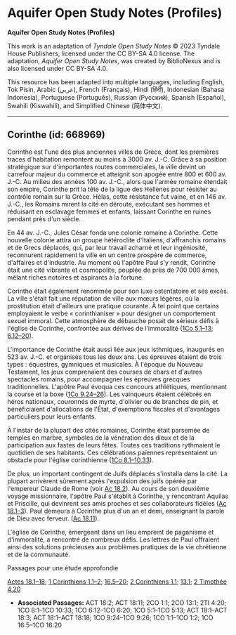 # Aquifer Open Study Notes (Profiles)

**Aquifer Open Study Notes (Profiles)**

This work is an adaptation of *Tyndale Open Study Notes* © 2023 Tyndale House Publishers, licensed under the CC BY\-SA 4\.0 license. The adaptation, *Aquifer Open Study Notes*, was created by BiblioNexus and is also licensed under CC BY\-SA 4\.0\.

This resource has been adapted into multiple languages, including English, Tok Pisin, Arabic (عربي), French (Français), Hindi (हिंदी), Indonesian (Bahasa Indonesia), Portuguese (Português), Russian (Русский), Spanish (Español), Swahili (Kiswahili), and Simplified Chinese (简体中文).



--------------------------------

## Corinthe (id: 668969)

Corinthe est l'une des plus anciennes villes de Grèce, dont les premières traces d'habitation remontent au moins à 3000 av. J.\-C. Grâce à sa position stratégique sur d'importantes routes commerciales, la ville devint un carrefour majeur du commerce et atteignit son apogée entre 800 et 600 av. J.\-C. Au milieu des années 100 av. J.\-C., alors que l'armée romaine étendait son empire, Corinthe prit la tête de la ligue des Hellènes pour résister au contrôle romain sur la Grèce. Hélas, cette résistance fut vaine, et en 146 av. J.\-C., les Romains mirent la cité en déroute, exécutant ses hommes et réduisant en esclavage femmes et enfants, laissant Corinthe en ruines pendant près d'un siècle.

En 44 av. J.\-C., Jules César fonda une colonie romaine à Corinthe. Cette nouvelle colonie attira un groupe hétéroclite d'Italiens, d'affranchis romains et de Grecs déplacés, qui, par leur travail acharné et leur ingéniosité, reconnurent rapidement la ville en un centre prospère de commerce, d'affaires et d'industrie. Au moment où l'apôtre Paul s'y rendit, Corinthe était une cité vibrante et cosmopolite, peuplée de près de 700 000 âmes, mêlant riches notoires et aspirants à la fortune.

Corinthe était également renommée pour son luxe ostentatoire et ses excès. La ville s'était fait une réputation de ville aux mœurs légères, où la prostitution était d'ailleurs une pratique courante. À tel point que certains employaient le verbe « corinthianiser » pour désigner un comportement sexuel immoral. Cette atmosphère de débauche posait de sérieux défis à l'église de Corinthe, confrontée aux dérives de l'immoralité ([1Co 5\.1–13](https://ref.ly/1Cor5:1-1Cor5:13); [6\.12–20](https://ref.ly/1Cor6:12-1Cor6:20)).

L'importance de Corinthe était aussi liée aux jeux isthmiques, inaugurés en 523 av. J.\-C. et organisés tous les deux ans. Les épreuves étaient de trois types : équestres, gymniques et musicales. À l'époque du Nouveau Testament, les jeux comprenaient des courses de chars et d'autres spectacles romains, pour accompagner les épreuves grecques traditionnelles. L'apôtre Paul évoqua ces concours athlétiques, mentionnant la course et la boxe ([1Co 9\.24–26](https://ref.ly/1Cor9:24-1Cor9:26)). Les vainqueurs étaient célébrés en héros nationaux, couronnés de myrte, d'olivier ou de branches de pin, et bénéficiaient d'allocations de l'État, d'exemptions fiscales et d'avantages particuliers pour leurs enfants.

À l'instar de la plupart des cités romaines, Corinthe était parsemée de temples en marbre, symboles de la vénération des dieux et de la participation aux fastes de leurs fêtes. Toutes ces traditions rythmaient le quotidien de ses habitants. Ces célébrations païennes représentaient un obstacle pour l'église corinthienne ([1Co 8\.1–10\.33](https://ref.ly/1Cor8:1-1Cor10:33)).

De plus, un important contingent de Juifs déplacés s'installa dans la cité. La plupart arrivèrent sûrement après l'expulsion des juifs opérée par l'empereur Claude de Rome (voir [Ac 18\.2](https://ref.ly/Acts18:2)). Au cours de son deuxième voyage missionnaire, l'apôtre Paul s'établit à Corinthe, y rencontrant Aquilas et Priscille, qui devinrent ses amis proches et ses collaborateurs fidèles ([Ac 18\.1–3](https://ref.ly/Acts18:1-Acts18:3)). Paul demeura à Corinthe plus d'un an et demi, enseignant la parole de Dieu avec ferveur. ([Ac 18\.11](https://ref.ly/Acts18:11)).

L'église de Corinthe, émergeant dans un lieu empreint de paganisme et d'immoralité, a rencontré de nombreux défis. Les lettres de Paul offraient ainsi des solutions précieuses aux problèmes pratiques de la vie chrétienne et de la communauté.

Passages pour une étude approfondie

[Actes 18\.1–18](https://ref.ly/Acts18:1-Acts18:18); [1 Corinthiens 1\.1–2](https://ref.ly/1Cor1:1-1Cor1:2); [16\.5–20](https://ref.ly/1Cor16:5-1Cor16:20); [2 Corinthiens 1\.1](https://ref.ly/2Cor1:1); [13\.1](https://ref.ly/2Cor13:1); [2 Timothée 4\.20](https://ref.ly/2Tim4:20)

* **Associated Passages:** ACT 18:2; ACT 18:11; 2CO 1:1; 2CO 13:1; 2TI 4:20; 1CO 8:1–1CO 10:33; 1CO 6:12–1CO 6:20; 1CO 5:1–1CO 5:13; ACT 18:1–ACT 18:3; ACT 18:1–ACT 18:18; 1CO 9:24–1CO 9:26; 1CO 1:1–1CO 1:2; 1CO 16:5–1CO 16:20


